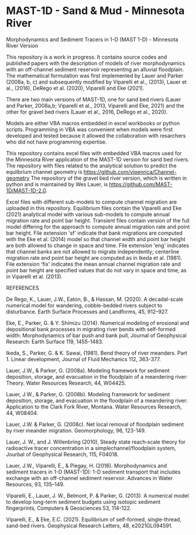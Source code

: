 # MAST-1D - Sand & Mud - Minnesota River
Morphodynamics and Sediment Tracers in 1-D (MAST 1-D) - Minnesota River Version

This repository is a work in progress. It contains source codes and published papers with the description of models of river morphodynamics with an off-channel sediment reservoir representing an alluvial floodplain. The mathematical formulation was first implemented by Lauer and Parker (2008a, b, c) and subsequently modified by Viparelli et al., (2013), Lauer et al., (2016), DeRego et al. (2020), Viparelli and Eke (2021). 

There are two main versions of MAST-1D, one for sand bed rivers (Lauer and Parker, 2008a,b; Viparelli et al., 2013, Viparelli and Eke, 2021) and the other for gravel bed rivers (Lauer et al., 2016, DeRego et al., 2020). 

Models are either VBA macros embedded in excel workbooks or python scripts. Programming in VBA was convenient when models were first developed and tested because it allowed the collaboration with resarchers who did not have programming expertise. 

This repository contains excel files with embedded VBA macros used for the Minnesota River application of the MAST-1D version for sand bed rivers. 
The repository with files related to the analytical solution to predict the equlibrium channel geometry is https://github.com/vipenrica/Channel-geometry
The repository of the gravel bed river version, which is written in python and is maintained by Wes Lauer, is https://github.com/MAST-1D/MAST-1D-2.0. 

Excel files with different sub-models to compute channel migration are uploaded in this repository. Equilibrium files contain the Viparelli and Eke (2021) analytical model with various sub-models to compute annual migration rate and point bar height. Transient files contain version of the full model differing for the approach to compute annual migration rate and point bar height. File extension 'sf' indicate that bank migrations are computed with the Eke et al. (2014) model so that channel width and point bar height are both allowed to change in space and time. File extension 'eng' indicates that channel banks are not allowed to migrate independently; centerline migration rate and point bar height are computed as in Ikeda et al. (1981). File extension 'fix' indicates the mean annual channel migration rate and point bar height are specified values that do not vary in space and time, as in Viparelli et al. (2013). 

REFERENCES

De Rego, K., Lauer, J.W., Eaton, B., & Hassan, M. (2020). A decadal-scale numerical model for wandering, cobble-bedded rivers subject to disturbance. Earth Surface Processes and Landforms, 45, 912–927.

Eke, E., Parker, G. & Y. Shimizu (2014). Numerical modeling of erosional and depositional bank processes in migrating river bends with self-formed width: Morphodynamics of bar push and bank pull, Journal of Geophysical Research: Earth Surface 119, 1455-1483.

Ikeda, S., Parker, G. & K. Sawai, (1981). Bend theory of river meanders. Part 1. Linear development, Journal of Fluid Mechanics 112, 363-377.

Lauer, J.W., & Parker, G. (2008a). Modeling framework for sediment deposition, storage, and evacuation in the floodplain of a meandering river: Theory. Water Resources Research, 44, W04425. 

Lauer, J.W., & Parker, G. (2008b). Modeling framework for sediment deposition, storage, and evacuation in the floodplain of a meandering river: Application to the Clark Fork River, Montana. Water Resources Research, 44, W08404. 

Lauer, J.W. & Parker, G. (2008c). Net local removal of floodplain sediment by river meander migration. Geomorphology, 96, 123-149. 

Lauer, J. W., and J. Willenbring (2010), Steady state reach‐scale theory for radioactive tracer concentration in a simplechannel/floodplain system, Jourbal of Geophysical Research, 115, F04018.

Lauer, J.W., Viparelli, E., & Piegay, H. (2016). Morphodynamics and sediment tracers in 1-D (MAST-1D): 1-D sediment transport that includes exchange with an off-channel sediment reservoir. Advances in Water Resources, 93, 135–149.

Viparelli, E., Lauer, J. W., Belmont, P. & Parker, G. (2013). A numerical model to develop long-term sediment budgets using isotopic sediment fingerprints, Computers & Geosciences 53, 114-122.

Viparelli, E., & Eke, E.C. (2021). Equilibrium of self-formed, single-thread, sand-bed rivers. Geophysical Research Letters, 48, e2021GL094591.







